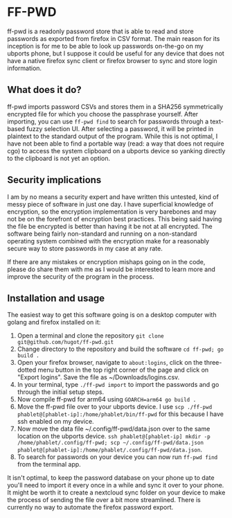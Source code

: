 # FF-PWD
ff-pwd is a readonly password store that is able to read and store passwords as
exported from firefox in CSV format. The main reason for its inception is for me
to be able to look up passwords on-the-go on my ubports phone, but I suppose it
could be useful for any device that does not have a native firefox sync client
or firefox browser to sync and store login information.

## What does it do?
ff-pwd imports password CSVs and stores them in a SHA256 symmetrically encrypted
file for which you choose the passphrase yourself. After importing, you can use
`ff-pwd find` to search for passwords through a text-based fuzzy selection
UI. After selecting a password, it will be printed in plaintext to the standard
output of the program. While this is not optimal, I have not been able to find a
portable way (read: a way that does not require cgo) to access the system
clipboard on a ubports device so yanking directly to the clipboard is not yet an
option.

## Security implications
I am by no means a security expert and have written this untested, kind of messy
piece of software in just one day. I have superficial knowledge of encryption,
so the encryption implementation is very barebones and may not be on the
forefront of encryption best practices. This being said having the file be
encrypted is better than having it be not at all encrypted. The software being
fairly non-standard and running on a non-standard operating system combined with
the encryption make for a reasonably secure way to store passwords in my case at
any rate.

If there are any mistakes or encryption mishaps going on in the code, please do
share them with me as I would be interested to learn more and improve the
security of the program in the process.

## Installation and usage
The easiest way to get this software going is on a desktop computer with golang
and firefox installed on it:

1. Open a terminal and clone the repository `git clone git@github.com/hugot/ff-pwd.git`
2. Change directory to the repository and build the software `cd ff-pwd; go build .`
3. Open your firefox browser, navigate to `about:logins`, click on the
   three-dotted menu button in the top right corner of the page and click on
   "Export logins". Save the file as ~/Downloads/logins.csv.
4. In your terminal, type `./ff-pwd import` to import the passwords and go
   through the initial setup steps.
5. Now compile ff-pwd for arm64 using `GOARCH=arm64 go build .`
6. Move the ff-pwd file over to your ubports device. I use `scp ./ff-pwd
   phablet@[phablet-ip]:/home/phablet/bin/ff-pwd` for this because I have ssh
   enabled on my device.
7. Now move the data file ~/.config/ff-pwd/data.json over to the same location
   on the ubports device. `ssh phablet@[phablet-ip] mkdir -p
   /home/phablet/.config/ff-pwd; scp ~/.config/ff-pwd/data.json
   phablet@[phablet-ip]:/home/phablet/.config/ff-pwd/data.json`.
8. To search for passwords on your device you can now run `ff-pwd find` from the
   terminal app.

It isn't optimal, to keep the password database on your phone up to date you'll
need to import it every once in a while and sync it over to your phone. It might
be worth it to create a nextcloud sync folder on your device to make the process
of sending the file over a bit more streamlined. There is currently no way to
automate the firefox password export.
